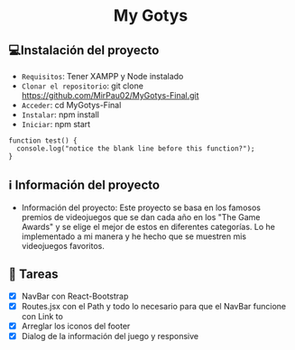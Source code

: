 <h1 align="center"> My Gotys </h1>

## :computer:Instalación del proyecto

- `Requisitos`: Tener XAMPP y Node instalado
- `Clonar el repositorio`: git clone https://github.com/MirPau02/MyGotys-Final.git
- `Acceder`: cd MyGotys-Final
- `Instalar`: npm install
- `Iniciar`: npm start

```
function test() {
  console.log("notice the blank line before this function?");
}
```

## :information_source: Información del proyecto
- Información del proyecto: Este proyecto se basa en los famosos premios de videojuegos que se dan cada año en los "The Game Awards" y se elige el mejor de estos en diferentes categorías. Lo he implementado a mi manera y he hecho que se muestren mis videojuegos favoritos.

## :construction_worker: Tareas
- [X] NavBar con React-Bootstrap
- [X] Routes.jsx con el Path y todo lo necesario para que el NavBar funcione con Link to
- [X] Arreglar los iconos del footer
- [X] Dialog de la información del juego y responsive
